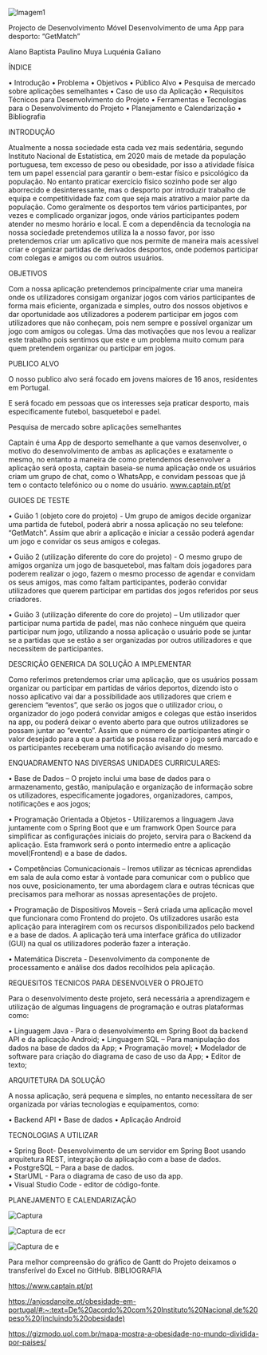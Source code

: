 ![Imagem1](https://user-images.githubusercontent.com/99680341/197422438-50bb6d0d-4a94-4d1f-9d3c-1bb538d984ec.png)

Projecto de Desenvolvimento Móvel
Desenvolvimento de uma App para desporto: “GetMatch”




















Alano Baptista
Paulino Muya
Luquénia Galiano


ÍNDICE

•	Introdução
•	Problema
•	Objetivos
•	Público Alvo
•	Pesquisa de mercado sobre aplicações semelhantes
•	Caso de uso da Aplicação
•	Requisitos Técnicos para Desenvolvimento do Projeto
•	Ferramentas e Tecnologias para o Desenvolvimento do Projeto
•	Planejamento e Calendarização
•	Bibliografia






















INTRODUÇÃO

Atualmente a nossa sociedade esta cada vez mais sedentária, segundo Instituto Nacional de Estatística, em 2020 mais de metade da população portuguesa, tem excesso de peso ou obesidade, por isso a atividade física tem um papel essencial para garantir o bem-estar físico e psicológico da população.
No entanto praticar exercício físico sozinho pode ser algo aborrecido e desinteressante, mas o desporto por introduzir trabalho de equipa e competitividade faz com que seja mais atrativo a maior parte da população. Como geralmente os desportos tem vários participantes, por vezes e complicado organizar jogos, onde vários participantes podem atender no mesmo horário e local. 
E com a dependência da tecnologia na nossa sociedade pretendemos utiliza la a nosso favor, por isso pretendemos criar um aplicativo que nos permite de maneira mais acessível criar e organizar partidas de derivados desportos, onde podemos participar com colegas e amigos ou com outros usuários.


OBJETIVOS

Com a nossa aplicação pretendemos principalmente criar uma maneira onde os utilizadores consigam organizar jogos com vários participantes de forma mais eficiente, organizada e simples, outro dos nossos objetivos e dar oportunidade aos utilizadores a poderem participar em jogos com utilizadores que não conheçam, pois nem sempre e possível organizar um jogo com amigos ou colegas.
Uma das motivações que nos levou a realizar este trabalho pois sentimos que este e um problema muito comum para quem pretendem organizar ou participar em jogos.



PUBLICO ALVO

O nosso publico alvo será focado em jovens maiores de 16 anos, residentes em Portugal.

E será focado em pessoas que os interesses seja praticar desporto, mais especificamente futebol, basquetebol e padel.

Pesquisa de mercado sobre aplicações semelhantes

Captain é uma App de desporto semelhante a que vamos desenvolver, o motivo do desenvolvimento de ambas as aplicações e exatamente o mesmo, no entanto a maneira de como pretendemos desenvolver a aplicação será oposta, captain baseia-se numa aplicação onde os usuários criam um grupo de chat, como o WhatsApp, e convidam pessoas que já tem o contacto telefónico ou o nome do usuário.	www.captain.pt/pt

GUIOES DE TESTE

•	Guião 1 (objeto core do projeto) - Um grupo de amigos decide organizar uma partida de futebol, poderá abrir a nossa aplicação no seu telefone: “GetMatch”. Assim que abrir a aplicação e iniciar a cessão poderá agendar um jogo e convidar os seus amigos e colegas.

•	Guião 2 (utilização diferente do core do projeto) - O mesmo grupo de amigos organiza um jogo de basquetebol, mas faltam dois jogadores para poderem realizar o jogo, fazem o mesmo processo de agendar e convidam os seus amigos, mas como faltam participantes, poderão convidar utilizadores que querem participar em partidas dos jogos referidos por seus criadores.

•	Guião 3 (utilização diferente do core do projeto) – Um utilizador quer participar numa partida de padel, mas não conhece ninguém que queira participar num jogo, utilizando a nossa aplicação o usuário pode se juntar se a partidas que se estão a ser organizadas por outros utilizadores e que necessitem de participantes.


DESCRIÇÃO GENERICA DA SOLUÇÃO A IMPLEMENTAR

Como referimos pretendemos criar uma aplicação, que os usuários possam organizar ou participar em partidas de vários deportos, dizendo isto o nosso aplicativo vai dar a possibilidade aos utilizadores que criem e gerenciem “eventos”, que serão os jogos que o utilizador criou, o organizador do jogo poderá convidar amigos e colegas que estão inseridos na app, ou poderá deixar o evento aberto para que outros utilizadores se possam juntar ao “evento”. 		Assim que o número de participantes atingir o valor desejado para a que a partida se possa realizar o jogo será marcado e os participantes receberam uma notificação avisando do mesmo.


ENQUADRAMENTO NAS DIVERSAS UNIDADES CURRICULARES: 

•	Base de Dados – O projeto inclui uma base de dados para o armazenamento, gestão, manipulação e organização de informação sobre os utilizadores, especificamente jogadores, organizadores, campos, notificações e aos jogos;

•	Programação Orientada a Objetos - Utilizaremos a linguagem Java juntamente com o Spring Boot que e um framwork Open Source para simplificar as configurações iniciais do projeto, servira para o Backend da aplicação. Esta framwork será o ponto intermedio entre a aplicação movel(Frontend) e a base de dados.

•	Competências Comunicacionais – Iremos utilizar as técnicas aprendidas em sala de aula como estar à vontade para comunicar com o publico que nos ouve, posicionamento, ter uma abordagem clara e outras técnicas que precisamos para melhorar as nossas apresentações de projeto. 


•	Programação de Dispositivos Moveis – Será criada uma aplicação movel que funcionara como Frontend do projeto. Os utilizadores usarão esta aplicação para interagirem com os recursos disponibilizados pelo backend e a base de dados.  A aplicação terá uma interface gráfica do utilizador (GUI) na qual os utilizadores poderão fazer a interação.

•	Matemática Discreta - Desenvolvimento da componente de processamento e análise dos dados recolhidos pela aplicação.

REQUESITOS TECNICOS PARA DESENVOLVER O PROJETO

 Para o desenvolvimento deste projeto, será necessária a aprendizagem e utilização de algumas linguagens de programação e outras plataformas como:
 
•	Linguagem Java - Para o desenvolvimento em Spring Boot da backend API e da aplicação Android;
•	Linguagem SQL – Para manipulação dos dados na base de dados da App;
•	Programação movel;
•	Modelador de software para criação do diagrama de caso de uso da App;
•	Editor de texto;

ARQUITETURA DA SOLUÇÃO

A nossa aplicação, será pequena e simples, no entanto necessitara de ser organizada por várias tecnologias e equipamentos, como:

•	Backend API
•	Base de dados
•	Aplicação Android

TECNOLOGIAS A UTILIZAR

•	Spring Boot- Desenvolvimento de um servidor em Spring Boot usando arquitetura REST, integração da aplicação com a base de dados.    
•	PostgreSQL – Para a base de dados.  
•	StarUML - Para o diagrama de caso de uso da app.  
•	Visual Studio Code -  editor de código-fonte.      




PLANEJAMENTO E CALENDARIZAÇÃO

![Captura](https://user-images.githubusercontent.com/99680341/197422545-7698d57f-2c37-4825-9983-bee2c2edbec7.png)

![Captura de ecr](https://user-images.githubusercontent.com/99680341/197422565-9b38d66d-edf3-40ca-8b6d-2ca2265fcaca.png)

![Captura de e](https://user-images.githubusercontent.com/99680341/197422582-fb69204e-c229-4830-820c-2ef91fc84efd.png)
 

 
 
Para melhor compreensão do gráfico de Gantt do Projeto deixamos o transferível do Excel no GitHub.
BIBLIOGRAFIA

https://www.captain.pt/pt

https://anjosdanoite.pt/obesidade-em-portugal/#:~:text=De%20acordo%20com%20Instituto%20Nacional,de%20peso%20(incluindo%20obesidade) 

https://gizmodo.uol.com.br/mapa-mostra-a-obesidade-no-mundo-dividida-por-paises/







